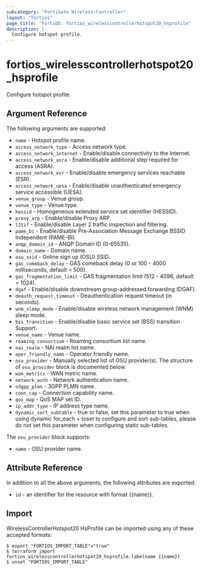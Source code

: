 ```yaml
---
subcategory: "FortiGate Wireless-Controller"
layout: "fortios"
page_title: "FortiOS: fortios_wirelesscontrollerhotspot20_hsprofile"
description: |-
  Configure hotspot profile.
---
```


# fortios_wirelesscontrollerhotspot20_hsprofile
Configure hotspot profile.

## Argument Reference


The following arguments are supported:

* `name` - Hotspot profile name.
* `access_network_type` - Access network type.
* `access_network_internet` - Enable/disable connectivity to the Internet.
* `access_network_asra` - Enable/disable additional step required for access (ASRA).
* `access_network_esr` - Enable/disable emergency services reachable (ESR).
* `access_network_uesa` - Enable/disable unauthenticated emergency service accessible (UESA).
* `venue_group` - Venue group.
* `venue_type` - Venue type.
* `hessid` - Homogeneous extended service set identifier (HESSID).
* `proxy_arp` - Enable/disable Proxy ARP.
* `l2tif` - Enable/disable Layer 2 traffic inspection and filtering.
* `pame_bi` - Enable/disable Pre-Association Message Exchange BSSID Independent (PAME-BI).
* `anqp_domain_id` - ANQP Domain ID (0-65535).
* `domain_name` - Domain name.
* `osu_ssid` - Online sign up (OSU) SSID.
* `gas_comeback_delay` - GAS comeback delay (0 or 100 - 4000 milliseconds, default = 500).
* `gas_fragmentation_limit` - GAS fragmentation limit (512 - 4096, default = 1024).
* `dgaf` - Enable/disable downstream group-addressed forwarding (DGAF).
* `deauth_request_timeout` - Deauthentication request timeout (in seconds).
* `wnm_sleep_mode` - Enable/disable wireless network management (WNM) sleep mode.
* `bss_transition` - Enable/disable basic service set (BSS) transition Support.
* `venue_name` - Venue name.
* `roaming_consortium` - Roaming consortium list name.
* `nai_realm` - NAI realm list name.
* `oper_friendly_name` - Operator friendly name.
* `osu_provider` - Manually selected list of OSU provider(s). The structure of `osu_provider` block is documented below.
* `wan_metrics` - WAN metric name.
* `network_auth` - Network authentication name.
* `n3gpp_plmn` - 3GPP PLMN name.
* `conn_cap` - Connection capability name.
* `qos_map` - QoS MAP set ID.
* `ip_addr_type` - IP address type name.
* `dynamic_sort_subtable` - true or false, set this parameter to true when using dynamic for_each + toset to configure and sort sub-tables, please do not set this parameter when configuring static sub-tables.

The `osu_provider` block supports:

* `name` - OSU provider name.


## Attribute Reference

In addition to all the above arguments, the following attributes are exported:
* `id` - an identifier for the resource with format {{name}}.

## Import

WirelessControllerHotspot20 HsProfile can be imported using any of these accepted formats:
```
$ export "FORTIOS_IMPORT_TABLE"="true"
$ terraform import fortios_wirelesscontrollerhotspot20_hsprofile.labelname {{name}}
$ unset "FORTIOS_IMPORT_TABLE"
```
